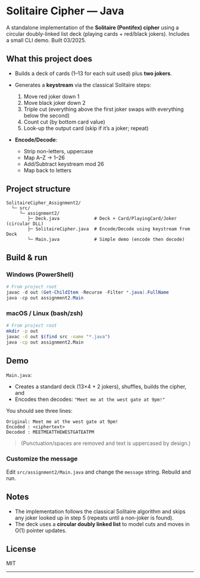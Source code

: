 # Solitaire Cipher — Java

A standalone implementation of the **Solitaire (Pontifex) cipher** using a circular doubly-linked list deck (playing cards + red/black jokers). Includes a small CLI demo. Built 03/2025.

## What this project does

* Builds a deck of cards (1–13 for each suit used) plus **two jokers**.
* Generates a **keystream** via the classical Solitaire steps:

  1. Move red joker down 1
  2. Move black joker down 2
  3. Triple cut (everything above the first joker swaps with everything below the second)
  4. Count cut (by bottom card value)
  5. Look-up the output card (skip if it’s a joker; repeat)
* **Encode/Decode**:

  * Strip non-letters, uppercase
  * Map A–Z → 1–26
  * Add/Subtract keystream mod 26
  * Map back to letters

## Project structure

```
SolitaireCipher_Assignment2/
  └─ src/
     └─ assignment2/
        ├─ Deck.java             # Deck + Card/PlayingCard/Joker (circular DLL)
        ├─ SolitaireCipher.java  # Encode/Decode using keystream from Deck
        └─ Main.java             # Simple demo (encode then decode)
```

## Build & run

### Windows (PowerShell)

```powershell
# From project root
javac -d out (Get-ChildItem -Recurse -Filter *.java).FullName
java -cp out assignment2.Main
```

### macOS / Linux (bash/zsh)

```bash
# From project root
mkdir -p out
javac -d out $(find src -name "*.java")
java -cp out assignment2.Main
```

## Demo

`Main.java`:

* Creates a standard deck (13×4 + 2 jokers), shuffles, builds the cipher, and
* Encodes then decodes: `"Meet me at the west gate at 9pm!"`

You should see three lines:

```
Original: Meet me at the west gate at 9pm!
Encoded : <ciphertext>
Decoded : MEETMEATTHEWESTGATEATPM
```

> (Punctuation/spaces are removed and text is uppercased by design.)

### Customize the message

Edit `src/assignment2/Main.java` and change the `message` string. Rebuild and run.

## Notes

* The implementation follows the classical Solitaire algorithm and skips any joker looked up in step 5 (repeats until a non-joker is found).
* The deck uses a **circular doubly linked list** to model cuts and moves in O(1) pointer updates.

## License

MIT

---
